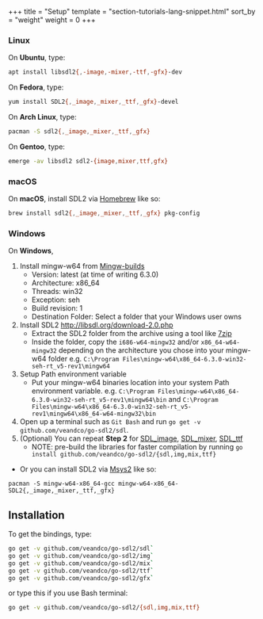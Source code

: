+++
title = "Setup"
template = "section-tutorials-lang-snippet.html"
sort_by = "weight"
weight = 0
+++

### Linux

On __Ubuntu__, type:
```bash
apt install libsdl2{,-image,-mixer,-ttf,-gfx}-dev
```

On __Fedora__, type:
```bash
yum install SDL2{,_image,_mixer,_ttf,_gfx}-devel
```

On __Arch Linux__, type:
```bash
pacman -S sdl2{,_image,_mixer,_ttf,_gfx}
```

On __Gentoo__, type:
```bash
emerge -av libsdl2 sdl2-{image,mixer,ttf,gfx}
```

### macOS

On __macOS__, install SDL2 via [Homebrew](http://brew.sh) like so:
```bash
brew install sdl2{,_image,_mixer,_ttf,_gfx} pkg-config
```

### Windows

On __Windows__,
1. Install mingw-w64 from [Mingw-builds](http://mingw-w64.org/doku.php/download/mingw-builds)
    * Version: latest (at time of writing 6.3.0)
    * Architecture: x86_64
    * Threads: win32
    * Exception: seh
    * Build revision: 1
    * Destination Folder: Select a folder that your Windows user owns
2. Install SDL2 http://libsdl.org/download-2.0.php
    * Extract the SDL2 folder from the archive using a tool like [7zip](http://7-zip.org)
    * Inside the folder, copy the `i686-w64-mingw32` and/or `x86_64-w64-mingw32` depending on the architecture you chose into your mingw-w64 folder e.g. `C:\Program Files\mingw-w64\x86_64-6.3.0-win32-seh-rt_v5-rev1\mingw64`
3. Setup Path environment variable
    * Put your mingw-w64 binaries location into your system Path environment variable. e.g. `C:\Program Files\mingw-w64\x86_64-6.3.0-win32-seh-rt_v5-rev1\mingw64\bin` and `C:\Program Files\mingw-w64\x86_64-6.3.0-win32-seh-rt_v5-rev1\mingw64\x86_64-w64-mingw32\bin`
4. Open up a terminal such as `Git Bash` and run `go get -v github.com/veandco/go-sdl2/sdl`.
5. (Optional) You can repeat __Step 2__ for [SDL_image](https://www.libsdl.org/projects/SDL_image), [SDL_mixer](https://www.libsdl.org/projects/SDL_mixer), [SDL_ttf](https://www.libsdl.org/projects/SDL_ttf)
    * NOTE: pre-build the libraries for faster compilation by running `go install github.com/veandco/go-sdl2/{sdl,img,mix,ttf}`

* Or you can install SDL2 via [Msys2](https://msys2.github.io) like so:
```
pacman -S mingw-w64-x86_64-gcc mingw-w64-x86_64-SDL2{,_image,_mixer,_ttf,_gfx}
```

## Installation

To get the bindings, type:
```bash
go get -v github.com/veandco/go-sdl2/sdl`
go get -v github.com/veandco/go-sdl2/img`
go get -v github.com/veandco/go-sdl2/mix`
go get -v github.com/veandco/go-sdl2/ttf`
go get -v github.com/veandco/go-sdl2/gfx`
```

or type this if you use Bash terminal:
```bash
go get -v github.com/veandco/go-sdl2/{sdl,img,mix,ttf}
```